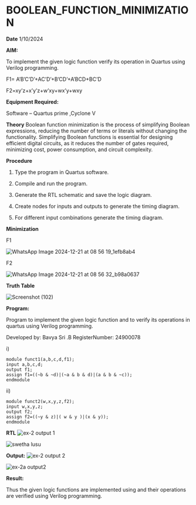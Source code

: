 # BOOLEAN_FUNCTION_MINIMIZATION

**Date**  1/10/2024

**AIM:**

To implement the given logic function verify its operation in Quartus using Verilog programming.

F1= A’B’C’D’+AC’D’+B’CD’+A’BCD+BC’D 

F2=xy’z+x’y’z+w’xy+wx’y+wxy

**Equipment Required:**

 Software – Quartus prime ,Cyclone V 

**Theory**
Boolean function minimization is the process of simplifying Boolean expressions, reducing the number of terms or literals without changing the functionality. Simplifying Boolean functions is essential for designing efficient digital circuits, as it reduces the number of gates required, minimizing cost, power consumption, and circuit complexity.

**Procedure**

1.	Type the program in Quartus software.

2.	Compile and run the program.

3.	Generate the RTL schematic and save the logic diagram.

4.	Create nodes for inputs and outputs to generate the timing diagram.

5.	For different input combinations generate the timing diagram.

**Minimization**

F1

![WhatsApp Image 2024-12-21 at 08 56 19_1efb8ab4](https://github.com/user-attachments/assets/05574f4f-e972-4165-8809-1b61cde52511)

F2

![WhatsApp Image 2024-12-21 at 08 56 32_b98a0637](https://github.com/user-attachments/assets/b5a1bf45-b84a-4059-97aa-42b4a7455c27)

**Truth Table**

![Screenshot (102)](https://github.com/user-attachments/assets/29c0e26d-1230-4d5c-bdc2-f9d6b2a0c8d8)



**Program:**

 Program to implement the given logic function and to verify its operations in quartus using Verilog programming. 

Developed by: Bavya Sri .B RegisterNumber: 24900078

i)

```
module funct1(a,b,c,d,f1);
input a,b,c,d;
output f1;
assign f1=((~b & ~d)|(~a & b & d)|(a & b & ~c));
endmodule
```
ii)
```
module funct2(w,x,y,z,f2);
input w,x,y,z;
output f2;
assign f2=((~y & z)|( w & y )|(x & y));
endmodule
```

**RTL**
![ex-2 output 1](https://github.com/user-attachments/assets/587dc74b-2117-46e2-952a-1b3e4cfe4aeb)

![swetha lusu](https://github.com/user-attachments/assets/28f760c9-f272-48d6-955d-efabf2aeace1)


**Output:**
![ex-2 output 2](https://github.com/user-attachments/assets/f8e7ad71-fb73-4026-9286-372c5773fd5c)

![ex-2a output2](https://github.com/user-attachments/assets/0b77173e-b2b5-42e6-9142-2bc22e1b9adf)

**Result:**

Thus the given logic functions are implemented using and their operations are verified using Verilog programming.

